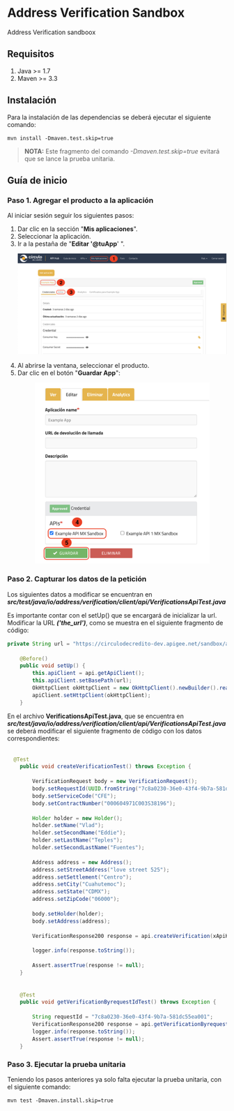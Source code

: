 # Address Verification Sandbox

Address Verification sandboox

## Requisitos

1. Java >= 1.7
2. Maven >= 3.3

## Instalación

Para la instalación de las dependencias se deberá ejecutar el siguiente comando:

```shell
mvn install -Dmaven.test.skip=true
```

> **NOTA:** Este fragmento del comando *-Dmaven.test.skip=true* evitará que se lance la prueba unitaria.


## Guía de inicio

### Paso 1. Agregar el producto a la aplicación

Al iniciar sesión seguir los siguientes pasos:

 1. Dar clic en la sección "**Mis aplicaciones**".
 2. Seleccionar la aplicación.
 3. Ir a la pestaña de "**Editar '@tuApp**' ".
    <p align="center">
      <img src="https://github.com/APIHub-CdC/imagenes-cdc/blob/master/edit_applications.jpg" width="900">
    </p>
 4. Al abrirse la ventana, seleccionar el producto.
 5. Dar clic en el botón "**Guardar App**":
    <p align="center">
      <img src="https://github.com/APIHub-CdC/imagenes-cdc/blob/master/selected_product.jpg" width="400">
    </p>

### Paso 2. Capturar los datos de la petición

Los siguientes datos a modificar se encuentran en ***src/test/java/io/address/verification/client/api/VerificationsApiTest.java***

Es importante contar con el setUp() que se encargará de inicializar la url. Modificar la URL ***('the_url')***, como se muestra en el siguiente fragmento de código:

```java
private String url = "https://circulodecredito-dev.apigee.net/sandbox/address-verification/v1/verifications";
    
    @Before()
	public void setUp() {
		this.apiClient = api.getApiClient();
		this.apiClient.setBasePath(url);
		OkHttpClient okHttpClient = new OkHttpClient().newBuilder().readTimeout(30, TimeUnit.SECONDS).build();
		apiClient.setHttpClient(okHttpClient);
	}
```

En el archivo **VerificationsApiTest.java**, que se encuentra en ***src/test/java/io/address/verification/client/api/VerificationsApiTest.java*** se deberá modificar el siguiente fragmento de código con los datos correspondientes:

```java

  @Test
    public void createVerificationTest() throws Exception {
        
        VerificationRequest body = new VerificationRequest();
        body.setRequestId(UUID.fromString("7c8a0230-36e0-43f4-9b7a-581dc55ea001"));
        body.setServiceCode("CFE");
        body.setContractNumber("000604971C003S38196");
        
        Holder holder = new Holder();
        holder.setName("Vlad");
        holder.setSecondName("Eddie");
        holder.setLastName("Teples");
        holder.setSecondLastName("Fuentes");
        
        Address address = new Address();
        address.setStreetAddress("love street 525");
        address.setSettlement("Centro");
        address.setCity("Cuahutemoc");
        address.setState("CDMX");
        address.setZipCode("06000");
        
        body.setHolder(holder);
        body.setAddress(address);
        
        VerificationResponse200 response = api.createVerification(xApiKey, body);
        
        logger.info(response.toString());
		
		Assert.assertTrue(response != null);
    }
    
    
    @Test
    public void getVerificationByrequestIdTest() throws Exception {
       
    	String requestId = "7c8a0230-36e0-43f4-9b7a-581dc55ea001";
        VerificationResponse200 response = api.getVerificationByrequestId( xApiKey, requestId);
        logger.info(response.toString());
        Assert.assertTrue(response != null);
    }
```

### Paso 3. Ejecutar la prueba unitaria

Teniendo los pasos anteriores ya solo falta ejecutar la prueba unitaria, con el siguiente comando:

```shell
mvn test -Dmaven.install.skip=true
```